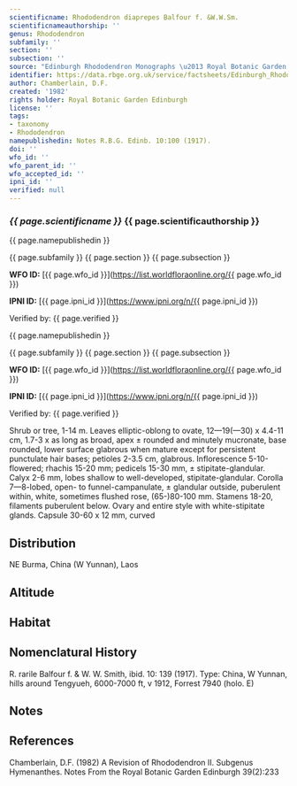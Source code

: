 ```yaml
---
scientificname: Rhododendron diaprepes Balfour f. &W.W.Sm.
scientificnameauthorship: ''
genus: Rhododendron
subfamily: ''
section: ''
subsection: ''
source: "Edinburgh Rhododendron Monographs \u2013 Royal Botanic Garden Edinburgh"
identifier: https://data.rbge.org.uk/service/factsheets/Edinburgh_Rhododendron_Monographs.xhtml
author: Chamberlain, D.F.
created: '1982'
rights holder: Royal Botanic Garden Edinburgh
license: ''
tags:
- taxonomy
- Rhododendron
namepublishedin: Notes R.B.G. Edinb. 10:100 (1917).
doi: ''
wfo_id: ''
wfo_parent_id: ''
wfo_accepted_id: ''
ipni_id: ''
verified: null
---
```

### _{{ page.scientificname }}_ {{ page.scientificauthorship }}
 {{ page.namepublishedin }}

{{ page.subfamily }} {{ page.section }} {{ page.subsection }}

**WFO ID:** [{{ page.wfo_id }}](https://list.worldfloraonline.org/{{ page.wfo_id }})

**IPNI ID:** [{{ page.ipni_id }}](https://www.ipni.org/n/{{ page.ipni_id }})

Verified by: {{ page.verified }}

 {{ page.namepublishedin }}

{{ page.subfamily }} {{ page.section }} {{ page.subsection }}

**WFO ID:** [{{ page.wfo_id }}](https://list.worldfloraonline.org/{{ page.wfo_id }})

**IPNI ID:** [{{ page.ipni_id }}](https://www.ipni.org/n/{{ page.ipni_id }})

Verified by: {{ page.verified }}



Shrub or tree, 1-14 m. Leaves elliptic-oblong to ovate, 12—19(—30) x 4.4-11 cm, 1.7-3 x as long as broad, apex ± rounded and minutely mucronate, base rounded, lower surface glabrous when mature except for persistent punctulate hair bases; petioles 2-3.5 cm, glabrous. Inflorescence 5-10-flowered; rhachis 15-20 mm; pedicels 15-30 mm, ± stipitate-glandular. Calyx 2-6 mm, lobes shallow to well-developed, stipitate-glandular. Corolla 7—8-lobed, open- to funnel-campanulate, ± glandular outside, puberulent within, white, sometimes flushed rose, (65-)80-100 mm. Stamens 18-20, filaments puberulent below. Ovary and entire style with white-stipitate glands. Capsule 30-60 x 12 mm, curved

## Distribution
NE Burma, China (W Yunnan), Laos

## Altitude


## Habitat


## Nomenclatural History
R. rarile Balfour f. & W. W. Smith, ibid. 10: 139 (1917). Type: China, W Yunnan, hills around Tengyueh, 6000-7000 ft, v 1912, Forrest 7940 (holo. E)
                       
## Notes


## References

Chamberlain, D.F. (1982) A Revision of Rhododendron II. Subgenus Hymenanthes. Notes From the Royal Botanic Garden Edinburgh 39(2):233
